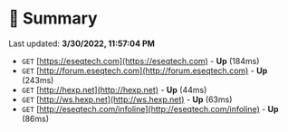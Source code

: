 # 📖 Summary
Last updated: **3/30/2022, 11:57:04 PM**

- `GET` [https://eseqtech.com](https://eseqtech.com) - **Up** (184ms)
- `GET` [http://forum.eseqtech.com](http://forum.eseqtech.com) - **Up** (243ms)
- `GET` [http://hexp.net](http://hexp.net) - **Up** (44ms)
- `GET` [http://ws.hexp.net](http://ws.hexp.net) - **Up** (63ms)
- `GET` [http://eseqtech.com/infoline](http://eseqtech.com/infoline) - **Up** (86ms)
